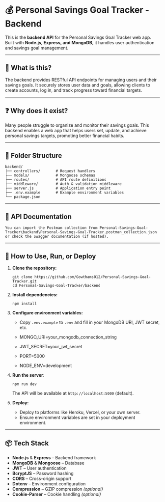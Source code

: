 # 💰 Personal Savings Goal Tracker - Backend

This is the **backend API** for the Personal Savings Goal Tracker web app. Built with **Node.js, Express, and MongoDB**, it handles user authentication and savings goal management.

---

## 📝 What is this?

The backend provides RESTful API endpoints for managing users and their savings goals. It securely stores user data and goals, allowing clients to create accounts, log in, and track progress toward financial targets.

---

## ❓ Why does it exist?

Many people struggle to organize and monitor their savings goals. This backend enables a web app that helps users set, update, and achieve personal savings targets, promoting better financial habits.

---

## 📂 Folder Structure

    backend/
    ├── controllers/       # Request handlers
    ├── models/            # Mongoose schemas
    ├── routes/            # API route definitions
    ├── middleware/        # Auth & validation middleware
    ├── server.js          # Application entry point
    ├── .env.example       # Example environment variables
    └── package.json

---

## 📄 API Documentation
    You can import the Postman collection from Personal-Savings-Goal-Tracker\backend\Personal-Savings-Goal-Tracker.postman_collection.json
    or check the Swagger documentation (if hosted).

---

## 🚀 How to Use, Run, or Deploy

1. **Clone the repository:**
   ```
   git clone https://github.com/Gowthams012/Personal-Savings-Goal-Tracker.git
   cd Personal-Savings-Goal-Tracker/backend
   ```

2. **Install dependencies:**
   ```
   npm install
   ```

3. **Configure environment variables:**
   - Copy `.env.example` to `.env` and fill in your MongoDB URI, JWT secret, etc.

   - MONGO_URI=your_mongodb_connection_string
   - JWT_SECRET=your_jwt_secret
   - PORT=5000
   - NODE_ENV=development

4. **Run the server:**
   ```
   npm run dev
   ```
   The API will be available at `http://localhost:5000` (default).

5. **Deploy:**
   - Deploy to platforms like Heroku, Vercel, or your own server.
   - Ensure environment variables are set in your deployment environment.

---

## 📦 Tech Stack

- **Node.js** & **Express** – Backend framework
- **MongoDB** & **Mongoose** – Database
- **JWT** – User authentication
- **BcryptJS** – Password hashing
- **CORS** – Cross-origin support
- **Dotenv** – Environment configuration
- **Compression** – GZIP compression *(optional)*
- **Cookie-Parser** – Cookie handling *(optional)*

